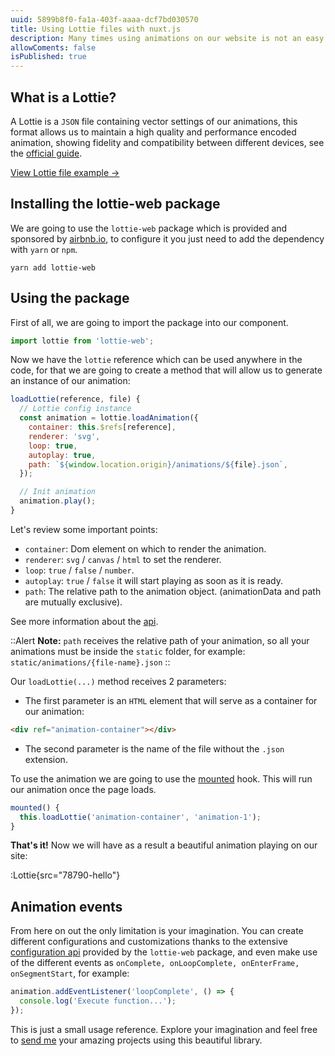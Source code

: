 ```yaml
---
uuid: 5899b8f0-fa1a-403f-aaaa-dcf7bd030570
title: Using Lottie files with nuxt.js
description: Many times using animations on our website is not an easy job, so in this blog we are going to learn how to use Lottie animations within our project with nuxt.js easily.
allowComents: false
isPublished: true
---
```


## What is a Lottie?

A Lottie is a `JSON` file containing vector settings of our animations, this format allows us to maintain a high quality and performance encoded animation, showing fidelity and compatibility between different devices, see the [official guide](https://lottiefiles.com/what-is-lottie).

[View Lottie file example ->](https://assets5.lottiefiles.com/packages/lf20_rbtawnwz.json)

## Installing the lottie-web package

We are going to use the `lottie-web` package which is provided and sponsored by [airbnb.io](https://airbnb.io), to configure it you just need to add the dependency with `yarn` or `npm`.

```shell
yarn add lottie-web
```

[comment]: <> (Ver más link de la libreria.)

[comment]: <> (Una vez se haya finalizado la instalación no es necesario agregarlo como complemento en `nuxt.config.js`.)

## Using the package

First of all, we are going to import the package into our component.

```js
import lottie from 'lottie-web';
```

Now we have the `lottie` reference which can be used anywhere in the code, for that we are going to create a method that will allow us to generate an instance of our animation:

```js
loadLottie(reference, file) {
  // Lottie config instance
  const animation = lottie.loadAnimation({
    container: this.$refs[reference],
    renderer: 'svg',
    loop: true,
    autoplay: true,
    path: `${window.location.origin}/animations/${file}.json`,
  });

  // Init animation
  animation.play();
}
```

Let's review some important points:

- `container`: Dom element on which to render the animation.
- `renderer`: `svg` / `canvas` / `html` to set the renderer.
- `loop`: `true` / `false` / `number`.
- `autoplay`: `true` / `false` it will start playing as soon as it is ready.
- `path`: The relative path to the animation object. (animationData and path are mutually exclusive).

See more information about the [api](http://airbnb.io/lottie/#/web).

::Alert
**Note:** `path` receives the relative path of your animation, so all your animations must be inside the `static` folder, for example: `static/animations/{file-name}.json`
::
<!-- <Alert type="warning">
  <strong>Note:</strong> <code>path</code> receives the relative path of your animation, so all your animations must be inside the <code>static</code> folder, for example: <code>static/animations/{file-name}.json</code>
</Alert> -->

Our `loadLottie(...)` method receives 2 parameters:

- The first parameter is an `HTML` element that will serve as a container for our animation:

```html
<div ref="animation-container"></div>
```

- The second parameter is the name of the file without the `.json` extension.

To use the animation we are going to use the [mounted](https://vuejs.org/api/options-lifecycle.html#mounted) hook. This will run our animation once the page loads.

```js
mounted() {
  this.loadLottie('animation-container', 'animation-1');
}
```

**That's it!** Now we will have as a result a beautiful animation playing on our site:

:Lottie{src="78790-hello"}

## Animation events

From here on out the only limitation is your imagination. You can create different configurations and customizations thanks to the extensive [configuration api](https://airbnb.io/lottie/#/web) provided by the `lottie-web` package, and even make use of the different events as `onComplete, onLoopComplete, onEnterFrame, onSegmentStart`, for example:

```js
animation.addEventListener('loopComplete', () => {
  console.log('Execute function...');
});
```

This is just a small usage reference. Explore your imagination and feel free to [send me](mailto:hello@josueayala.me) your amazing projects using this beautiful library.
